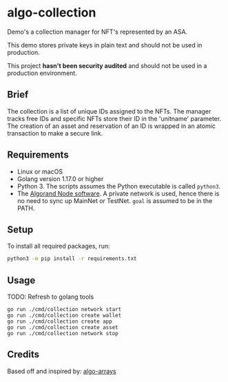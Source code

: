 # algo-collection

Demo's a collection manager for NFT's represented by an ASA.

This demo stores private keys in plain text and should not be used in production.

This project **hasn't been security audited** and should not be used in a production environment.

## Brief

The collection is a list of unique IDs assigned to the NFTs. The manager tracks free IDs and specific NFTs store their ID in the 'unitname' parameter. The creation of an asset and reservation of an ID is wrapped in an atomic transaction to make a secure link.

## Requirements

* Linux or macOS
* Golang version 1.17.0 or higher
* Python 3. The scripts assumes the Python executable is called `python3`.
* The [Algorand Node software](https://developer.algorand.org/docs/run-a-node/setup/install/). A private network is used, hence there is no need to sync up MainNet or TestNet. `goal` is assumed to be in the PATH.

## Setup

To install all required packages, run: 
```bash
python3 -m pip install -r requirements.txt
```

## Usage

TODO: Refresh to golang tools
~~~
go run ./cmd/collection network start
go run ./cmd/collection create wallet
go run ./cmd/collection create app
go run ./cmd/collection create asset
go run ./cmd/collection network stop
~~~

## Credits

Based off and inspired by: [algo-arrays](https://github.com/gidonkatten/algo-arrays)
